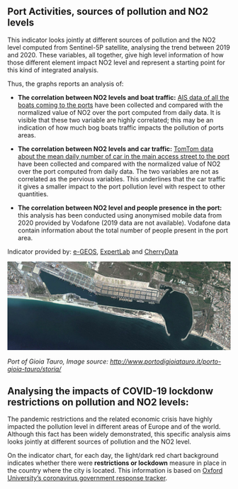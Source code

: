 ## Port Activities, sources of pollution and NO2 levels 

This indicator looks jointly at different sources of pollution and the NO2 level computed from Sentinel-5P satellite, analysing the trend between 2019 and 2020.
These variables, all together, give high level information of how those different element impact NO2 level and represent a starting point for this kind of integrated analysis.

Thus, the graphs reports an analysis of:

- **The correlation between NO2 levels and boat traffic:** [AIS data of all the boats coming to the ports](https://www.imo.org/en/OurWork/Safety/Pages/AIS.aspx) have been collected and compared with the normalized value of NO2 over the port computed from daily data. It is visible that these two variable are highly correlated; this may be an indication of how much bog boats traffic impacts the pollution of ports areas.

- **The correlation between NO2 levels and car traffic:** [TomTom data about the mean daily number of car in the main access street to the port](https://www.tomtom.com/products/traffic-and-travel-information/) have been collected and compared with the normalized value of NO2 over the port computed from daily data. The two variables are not as correlated as the pervious variables. This underlines that the car traffic it gives a smaller impact to the port pollution level with respect to other quantities.

- **The correlation between NO2 level and people presence in the port:**  this analysis has been conducted using anonymised mobile data from 2020 provided by Vodafone (2019 data are not available). Vodafone data contain information about the total number of people present in the port area.

Indicator provided by: [e-GEOS](https://www.e-geos.it/#/), [ExpertLab](http://www.expertlab.it/) and [CherryData](https://www.cherry-data.com/)

![](https://raw.githubusercontent.com/eurodatacube/eodash-assets/main/collections/C1_ports_shipping_aq/C_IT16.jpg)

*Port of Gioia Tauro, Image source: http://www.portodigioiatauro.it/porto-gioia-tauro/storia/*

## Analysing the impacts of COVID-19 lockdonw restrictions on pollution and NO2 levels: 
The pandemic restrictions and the related economic crisis have highly impacted the pollution level in different areas of Europe and of the world. Although this fact has been widely demonstrated, this specific analysis aims looks jointly at different sources of pollution and the NO2 level. 

On the indicator chart, for each day, the light/dark red chart background indicates whether there were **restrictions or lockdown** measure in place in the country where the city is located. This information is based on [Oxford University’s coronavirus government response tracker](https://covidtracker.bsg.ox.ac.uk/). 


